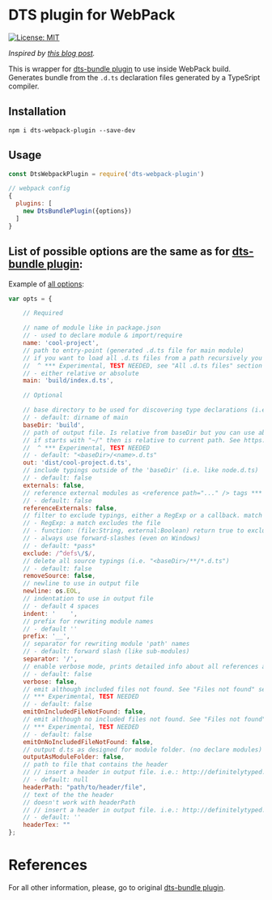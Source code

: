 # DTS plugin for WebPack
[![License: MIT](https://img.shields.io/badge/License-MIT-blue.svg)](https://opensource.org/licenses/MIT)

*Inspired by [this blog post](https://medium.com/@vladimirtolstikov/how-to-merge-d-ts-typings-with-dts-bundle-and-webpack-e8903d699576).*

This is wrapper for [dts-bundle plugin](https://github.com/TypeStrong/dts-bundle) to use inside WebPack build. Generates bundle from the `.d.ts` declaration files generated by a TypeSript compiler.

## Installation
```
npm i dts-webpack-plugin --save-dev
```

## Usage
```js
const DtsWebpackPlugin = require('dts-webpack-plugin')

// webpack config
{
  plugins: [
    new DtsBundlePlugin({options})
  ]
}
```

## List of possible options are the same as for [dts-bundle plugin](https://github.com/TypeStrong/dts-bundle):

Example of [all options](https://github.com/TypeStrong/dts-bundle#options):

````js
var opts = {

    // Required

    // name of module like in package.json
    // - used to declare module & import/require
    name: 'cool-project',
    // path to entry-point (generated .d.ts file for main module)
    // if you want to load all .d.ts files from a path recursively you can use "path/project/**/*.d.ts"
    //  ^ *** Experimental, TEST NEEDED, see "All .d.ts files" section 
    // - either relative or absolute
    main: 'build/index.d.ts',

    // Optional

    // base directory to be used for discovering type declarations (i.e. from this project itself)
    // - default: dirname of main
    baseDir: 'build',
    // path of output file. Is relative from baseDir but you can use absolute paths. 
    // if starts with "~/" then is relative to current path. See https://github.com/TypeStrong/dts-bundle/issues/26
    //  ^ *** Experimental, TEST NEEDED    
    // - default: "<baseDir>/<name>.d.ts"
    out: 'dist/cool-project.d.ts',
    // include typings outside of the 'baseDir' (i.e. like node.d.ts)
    // - default: false
    externals: false,
    // reference external modules as <reference path="..." /> tags *** Experimental, TEST NEEDED
    // - default: false
    referenceExternals: false,
    // filter to exclude typings, either a RegExp or a callback. match path relative to opts.baseDir
    // - RegExp: a match excludes the file
    // - function: (file:String, external:Boolean) return true to exclude, false to allow
    // - always use forward-slashes (even on Windows)
    // - default: *pass*
    exclude: /^defs\/$/,
    // delete all source typings (i.e. "<baseDir>/**/*.d.ts")
    // - default: false
    removeSource: false,
    // newline to use in output file
    newline: os.EOL,
    // indentation to use in output file
    // - default 4 spaces
    indent: '    ',
    // prefix for rewriting module names
    // - default ''
    prefix: '__',
    // separator for rewriting module 'path' names
    // - default: forward slash (like sub-modules)
    separator: '/',
    // enable verbose mode, prints detailed info about all references and includes/excludes
    // - default: false
    verbose: false,
    // emit although included files not found. See "Files not found" section. 
    // *** Experimental, TEST NEEDED
    // - default: false 
    emitOnIncludedFileNotFound: false,
    // emit although no included files not found. See "Files not found" section. 
    // *** Experimental, TEST NEEDED
    // - default: false     
    emitOnNoIncludedFileNotFound: false,    
    // output d.ts as designed for module folder. (no declare modules)
    outputAsModuleFolder: false,
    // path to file that contains the header
    // // insert a header in output file. i.e.: http://definitelytyped.org/guides/contributing.html#header
    // - default: null
    headerPath: "path/to/header/file",
    // text of the the header
    // doesn't work with headerPath
    // // insert a header in output file. i.e.: http://definitelytyped.org/guides/contributing.html#header
    // - default: ''
    headerTex: "" 
};
````

# References

For all other information, please, go to original [dts-bundle plugin](https://github.com/TypeStrong/dts-bundle).